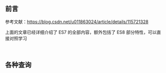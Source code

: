 ## 前言

参考文献：https://blog.csdn.net/u011863024/article/details/115721328

上面的文章已经详细介绍了 ES7 的全部内容，额外包括了 ES8 部分特性，可以直接对照学习

<br>

## 各种查询

<br>
